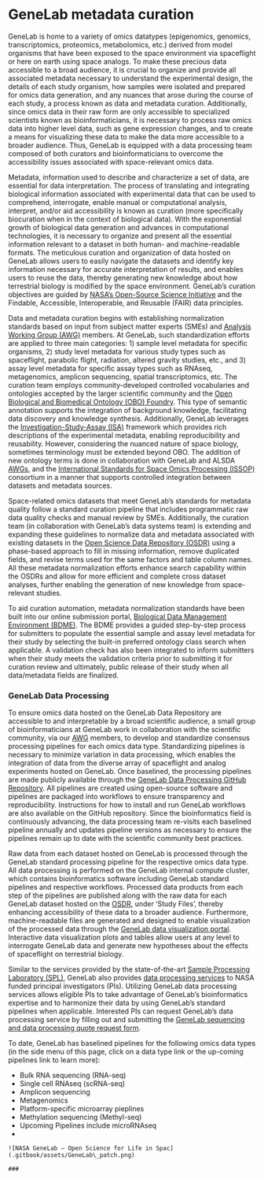 # GeneLab metadata curation

GeneLab is home to a variety of omics datatypes (epigenomics, genomics, transcriptomics, proteomics, metabolomics, etc.) derived from model organisms that have been exposed to the space environment via spaceflight or here on earth using space analogs. To make these precious data accessible to a broad audience, it is crucial to organize and provide all associated metadata necessary to understand the experimental design, the details of each study organism, how samples were isolated and prepared for omics data generation, and any nuances that arose during the course of each study, a process known as data and metadata curation. Additionally, since omics data in their raw form are only accessible to specialized scientists known as bioinformaticians, it is necessary to process raw omics data into higher level data, such as gene expression changes, and to create a means for visualizing these data to make the data more accessible to a broader audience. Thus, GeneLab is equipped with a data processing team composed of both curators and bioinformaticians to overcome the accessibility issues associated with space-relevant omics data.

Metadata, information used to describe and characterize a set of data, are essential for data interpretation. The process of translating and integrating biological information associated with experimental data that can be used to comprehend, interrogate, enable manual or computational analysis, interpret, and/or aid accessibility is known as curation (more specifically biocuration when in the context of biological data). With the exponential growth of biological data generation and advances in computational technologies, it is necessary to organize and present all the essential information relevant to a dataset in both human- and machine-readable formats. The meticulous curation and organization of data hosted on GeneLab allows users to easily navigate the datasets and identify key information necessary for accurate interpretation of results, and enables users to reuse the data, thereby generating new knowledge about how terrestrial biology is modified by the space environment. GeneLab’s curation objectives are guided by [NASA’s Open-Source Science Initiative](https://science.nasa.gov/open-science-overview) and the Findable, Accessible, Interoperable, and Reusable (FAIR) data principles.

Data and metadata curation begins with establishing normalization standards based on input from subject matter experts (SMEs) and [Analysis Working Group (AWG)](https://genelab.nasa.gov/awg/charter) members. At GeneLab, such standardization efforts are applied to three main categories: 1) sample level metadata for specific organisms, 2) study level metadata for various study types such as spaceflight, parabolic flight, radiation, altered gravity studies, etc., and 3) assay level metadata for specific assay types such as RNAseq, metagenomics, amplicon sequencing, spatial transcriptomics, etc. The curation team employs community-developed controlled vocabularies and ontologies accepted by the larger scientific community and the [Open Biological and Biomedical Ontology (OBO) Foundry](https://obofoundry.org/). This type of semantic annotation supports the integration of background knowledge, facilitating data discovery and knowledge synthesis. Additionally, GeneLab leverages the [Investigation-Study-Assay (ISA)](https://www.ncbi.nlm.nih.gov/pmc/articles/PMC2935443/) framework which provides rich descriptions of the experimental metadata, enabling reproducibility and reusability. However, considering the nuanced nature of space biology, sometimes terminology must be extended beyond OBO. The addition of new ontology terms is done in collaboration with GeneLab and ALSDA [AWGs](https://genelab.nasa.gov/awg/charter), and the [International Standards for Space Omics Processing (ISSOP)](http://issop.space/) consortium in a manner that supports controlled integration between datasets and metadata sources.

Space-related omics datasets that meet GeneLab’s standards for metadata quality follow a standard curation pipeline that includes programmatic raw data quality checks and manual review by SMEs. Additionally, the curation team (in collaboration with GeneLab’s data systems team) is extending and expanding these guidelines to normalize data and metadata associated with existing datasets in the [Open Science Data Repository (OSDR)](https://osdr.nasa.gov/) using a phase-based approach to fill in missing information, remove duplicated fields, and revise terms used for the same factors and table column names. All these metadata normalization efforts enhance search capability within the OSDRs and allow for more efficient and complete cross dataset analyses, further enabling the generation of new knowledge from space-relevant studies.

To aid curation automation, metadata normalization standards have been built into our online submission portal, [Biological Data Management Environment (BDME)](https://osdr.nasa.gov/bio/submission-sso-login.html). The BDME provides a guided step-by-step process for submitters to populate the essential sample and assay level metadata for their study by selecting the built-in preferred ontology class search when applicable. A validation check has also been integrated to inform submitters when their study meets the validation criteria prior to submitting it for curation review and ultimately, public release of their study when all data/metadata fields are finalized.

### GeneLab Data Processing

To ensure omics data hosted on the GeneLab Data Repository are accessible to and interpretable by a broad scientific audience, a small group of bioinformaticians at GeneLab work in collaboration with the scientific community, via our [AWG](https://genelab.nasa.gov/awg/charter) members, to develop and standardize consensus processing pipelines for each omics data type. Standardizing pipelines is necessary to minimize variation in data processing, which enables the integration of data from the diverse array of spaceflight and analog experiments hosted on GeneLab. Once baselined, the processing pipelines are made publicly available through the [GeneLab Data Processing GitHub Repository](https://github.com/nasa/GeneLab\_Data\_Processing). All pipelines are created using open-source software and pipelines are packaged into workflows to ensure transparency and reproducibility. Instructions for how to install and run GeneLab workflows are also available on the GitHub repository. Since the bioinformatics field is continuously advancing, the data processing team re-visits each baselined pipeline annually and updates pipeline versions as necessary to ensure the pipelines remain up to date with the scientific community best practices.

Raw data from each dataset hosted on GeneLab is processed through the GeneLab standard processing pipeline for the respective omics data type. All data processing is performed on the GeneLab internal compute cluster, which contains bioinformatics software including GeneLab standard pipelines and respective workflows. Processed data products from each step of the pipelines are published along with the raw data for each GeneLab dataset hosted on the [OSDR](https://osdr.nasa.gov/bio/repo/search?q=\&data\_source=cgene,alsda\&data\_type=study), under ‘Study Files’, thereby enhancing accessibility of these data to a broader audience. Furthermore, machine-readable files are generated and designed to enable visualization of the processed data through the [GeneLab data visualization portal](https://visualization.genelab.nasa.gov/data/). Interactive data visualization plots and tables allow users at any level to interrogate GeneLab data and generate new hypotheses about the effects of spaceflight on terrestrial biology.

Similar to the services provided by the state-of-the-art [Sample Processing Laboratory (SPL)](broken-reference), GeneLab also provides [data processing services](broken-reference) to NASA funded principal investigators (PIs). Utilizing GeneLab data processing services allows eligible PIs to take advantage of GeneLab’s bioinformatics expertise and to harmonize their data by using GeneLab’s standard pipelines when applicable. Interested PIs can request GeneLab’s data processing service by filling out and submitting the [GeneLab sequencing and data processing quote request form](broken-reference).

To date, GeneLab has baselined pipelines for the following omics data types (in the side menu of this page, click on a data type link or the up-coming pipelines link to learn more):

* Bulk RNA sequencing (RNA-seq)
* Single cell RNAseq (scRNA-seq)
* Amplicon sequencing
* Metagenomics
* Platform-specific microarray pieplines
* Methylation sequencing (Methyl-seq)
* Upcoming Pipelines include microRNAseq
*

    ![NASA GeneLab – Open Science for Life in Spac](.gitbook/assets/GeneLab\_patch.png)

    ###

